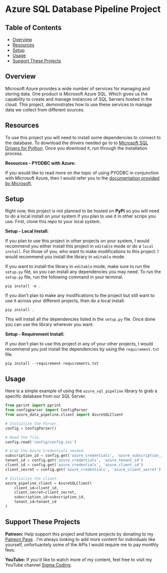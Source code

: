 # Azure SQL Database Pipeline Project

## Table of Contents

- [Overview](#overview)
- [Resources](#resources)
- [Setup](#setup)
- [Usage](#usage)
- [Support These Projects](#support-these-projects)

## Overview

Microsoft Azure provides a wide number of services for managing and storing data. One
product is Microsoft Azure SQL. Which gives us the capability to create and manage
instances of SQL Servers hosted in the cloud. This project, demonstrates how to use these
services to manage data we collect from different sources.

## Resources

To use this project you will need to install some dependencies to connect to the database.
To download the drivers needed go to to [Microsoft SQL Drivers for Python](https://docs.microsoft.com/en-us/sql/connect/sql-connection-libraries?view=sql-server-ver15#anchor-20-drivers-relational-access). Once you download it, run through
the installation process.

**Resources - PYODBC with Azure:**

If you would like to read more on the topic of using PYODBC in conjunction with Microsoft
Azure, then I would refer you to the [documentation provided by Microsoft](https://docs.microsoft.com/en-us/sql/connect/python/pyodbc/step-3-proof-of-concept-connecting-to-sql-using-pyodbc?view=sql-server-ver15).

## Setup

Right now, this project is not planned to be hosted on **PyPi** so you will need to do
a local install on your system if you plan to use it in other scrips you use. First,
clone this repo to your local system.

**Setup - Local Install:**

If you plan to use this project in other projects on your system, I would recommend you
either install this project in `editable` mode or do a `local install`. For those of you,
who want to make modifications to this project. I would recommend you install the library
in `editable` mode.

If you want to install the library in `editable` mode, make sure to run the `setup.py`
file, so you can install any dependencies you may need. To run the `setup.py` file,
run the following command in your terminal.

```console
pip install -e .
```

If you don't plan to make any modifications to the project but still want to use it across
your different projects, then do a local install.

```console
pip install .
```

This will install all the dependencies listed in the `setup.py` file. Once done
you can use the library wherever you want.

**Setup - Requirement Install:**

If you don't plan to use this project in any of your other projects, I would recommend you
just install the dependencies by using the `requirement.txt` file.

```console
pip install --requirement requirements.txt
```

## Usage

Here is a simple example of using the `azure_sql_pipeline` library to grab a specific
database from our SQL Server.

```python
from pprint import pprint
from configparser import ConfigParser
from azure_data_pipeline.client import AzureSQLClient

# Initialize the Parser.
config = ConfigParser()

# Read the file.
config.read('config/config.ini')

# Grab the Azure Credentials needed.
subscription_id = config.get('azure_credentials', 'azure_subscription_id')
tenant_id = config.get('azure_credentials', 'azure_tenant_id')
client_id = config.get('azure_credentials', 'azure_client_id')
client_secret = config.get('azure_credentials', 'azure_client_secret')

# Initialize the client.
azure_pipeline_client = AzureSQLClient(
    client_id=client_id,
    client_secret=client_secret,
    subscription_id=subscription_id,
    tenant_id=tenant_id
)
```

## Support These Projects

**Patreon:**
Help support this project and future projects by donating to my [Patreon Page](https://www.patreon.com/sigmacoding)
. I'm always looking to add more content for individuals like yourself, unfortuantely some of the
APIs I would require me to pay monthly fees.

**YouTube:**
If you'd like to watch more of my content, feel free to visit my YouTube channel [Sigma Coding](https://www.youtube.com/c/SigmaCoding).
